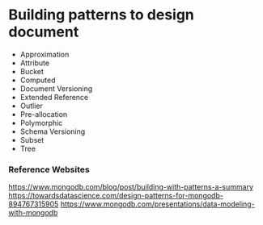 # Building patterns to design document
* Approximation
* Attribute
* Bucket
* Computed
* Document Versioning
* Extended Reference
* Outlier
* Pre-allocation
* Polymorphic
* Schema Versioning
* Subset
* Tree







### Reference Websites
https://www.mongodb.com/blog/post/building-with-patterns-a-summary
https://towardsdatascience.com/design-patterns-for-mongodb-894767315905
https://www.mongodb.com/presentations/data-modeling-with-mongodb